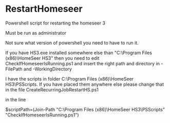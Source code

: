 # RestartHomeseer
Powershell script for restarting the homeseer 3 

Must be run as administrator

Not sure what version of powershell you need to have to run it. 

If you have HS3.exe installed somewhere else than "C:\Program Files (x86)\HomeSeer HS3\" then you need to edit CheckIfHomeseerIsRunning.ps1 and insert the right path and directory in -FilePath and -WorkingDirectory  

I have the scripts in folder C:\Program Files (x86)\HomeSeer HS3\PSScripts\. If you have placed them anywhere else please change that in the file CreateRecurringJobRestartHS.ps1

in the  line

$scriptPath=(Join-Path "C:\Program Files (x86)\HomeSeer HS3\PSScripts" "CheckIfHomeseerIsRunning.ps1")
